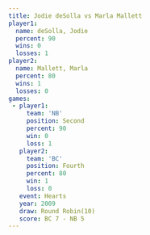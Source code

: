 ```yaml
---
title: Jodie deSolla vs Marla Mallett
player1:              
  name: deSolla, Jodie
  percent: 90         
  wins: 0             
  losses: 1           
player2:              
  name: Mallett, Marla
  percent: 80         
  wins: 1             
  losses: 0           
games:
 - player1:          
     team: 'NB'      
     position: Second
     percent: 90     
     win: 0          
     loss: 1         
   player2:          
     team: 'BC'      
     position: Fourth
     percent: 80     
     win: 1          
     loss: 0         
   event: Hearts        
   year: 2009           
   draw: Round Robin(10)
   score: BC 7 - NB 5   
---
```

